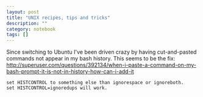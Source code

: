 ```yaml
---
layout: post
title: "UNIX recipes, tips and tricks"
description: ""
category: notebook 
tags: []
---
```

Since switching to Ubuntu I've been driven crazy by having cut-and-pasted commands not appear in my bash history. This seems to be the fix: http://superuser.com/questions/392134/when-i-paste-a-command-on-my-bash-prompt-it-is-not-in-history-how-can-i-add-it

	set HISTCONTROL to something else than ignorespace or ignoreboth.
	set HISTCONTROL=ignoredups will work.
